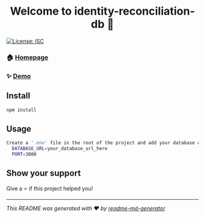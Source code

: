 <h1 align="center">Welcome to identity-reconciliation-db 👋</h1>
<p>
  <a href="#" target="_blank">
    <img alt="License: ISC" src="https://img.shields.io/badge/License-ISC-yellow.svg" />
  </a>
</p>

### 🏠 [Homepage](/identify)

### ✨ [Demo](http://localhost:3000/api/identify)

## Install

```sh
npm install
```

## Usage

```sh
Create a '.env' file in the root of the project and add your database connection string and server port:
  DATABASE_URL=your_database_url_here
  PORT=3000
```

## Show your support

Give a ⭐️ if this project helped you!

***
_This README was generated with ❤️ by [readme-md-generator](https://github.com/kefranabg/readme-md-generator)_